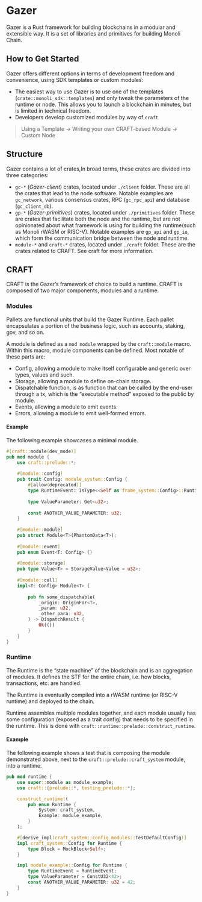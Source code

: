 # Gazer

Gazer is a Rust framework for building blockchains in a modular and extensible way. It is a set of libraries and primitives for building Monoli Chain.

## How to Get Started
Gazer offers different options in terms of development freedom and convenience, using SDK templates or custom modules:
- The easiest way to use Gazer is to use one of the templates (`crate::monoli_sdk::templates`) and only tweak the parameters of the runtime or node. This allows you to launch a blockchain in minutes, but is limited in technical freedom.
- Developers develop customized modules by way of `craft`

> Using a Template -> Writing your own CRAFT-based Module -> Custom Node 

## Structure
Gazer contains a lot of crates,In broad terms, these crates are divided into three categories:
- `gc-*` (_Gazer-client_) crates, located under `./client` folder. These are all the crates that lead to the node software. Notable examples are `gc_network`, various consensus crates, RPC (`gc_rpc_api`) and database (`gc_client_db`).
- `gp-*` (_Gazer-primitives_) crates, located under `./primitives` folder. These are crates that facilitate both the node and the runtime, but are not opinionated about what framework is using for building the runtime(such as Monoli rWASM or RISC-V). Notable examples are `gp_api` and `gp_io`, which form the communication bridge between the node and runtime.
- `module-*` and `craft-*` crates, located under `./craft` folder. These are the crates related to CRAFT. See craft for more information.

## CRAFT
CRAFT is the Gazer’s framework of choice to build a runtime.
CRAFT is composed of two major components, modules and a runtime.

### Modules
Pallets are functional units that build the Gazer Runtime. Each pallet encapsulates a portion of the business logic, such as accounts, staking, gov, and so on.

A module is defined as a `mod module` wrapped by the `craft::module` macro. Within this macro, module components can be defined. Most notable of these parts are:
- Config, allowing a module to make itself configurable and generic over types, values and such.
- Storage, allowing a module to define on-chain storage.
- Dispatchable function, is as function that can be called by the end-user through a tx, which is the “executable method” exposed to the public by module.
- Events, allowing a module to emit events.
- Errors,  allowing a module to emit well-formed errors.

#### Example
The following example showcases a minimal module.
```rust
#[craft::module(dev_mode)]
pub mod module {
	use craft::prelude::*;
    
	#[module::config]
	pub trait Config: module_system::Config {
		#[allow(deprecated)]
		type RuntimeEvent: IsType<<Self as frame_system::Config>::RuntimeEvent> + From<Event<Self>>;
        
        type ValueParameter: Get<u32>;
        
		const ANOTHER_VALUE_PARAMETER: u32;
	}
    
	#[module::module]
	pub struct Module<T>(PhantomData<T>);
    
    #[module::event]
	pub enum Event<T: Config> {}
    
	#[module::storage]
	pub type Value<T> = StorageValue<Value = u32>;
    
	#[module::call]
	impl<T: Config> Module<T> {
        
		pub fn some_dispatchable(
			_origin: OriginFor<T>,
			_param: u32,
			_other_para: u32,
		) -> DispatchResult {
			Ok(())
		}
	}
}
```

### Runtime
The Runtime is the “state machine” of the blockchain and is an aggregation of modules. It defines the STF for the entire chain, i.e. how blocks, transactions, etc. are handled.

The Runtime is eventually compiled into a rWASM runtime (or RISC-V runtime) and deployed to the chain.

Runtime assembles multiple modules together, and each module usually has some configuration (exposed as a trait config) that needs to be specified in the runtime. This is done with `craft::runtime::prelude::construct_runtime`.

#### Example
The following example shows a test that is composing the module demonstrated above, next to the `craft::prelude::craft_system` module, into a runtime.
```rust
pub mod runtime {
	use super::module as module_example;
	use craft::{prelude::*, testing_prelude::*};

	construct_runtime!(
		pub enum Runtime {
			System: craft_system,
			Example: module_example,
		}
	);

	#[derive_impl(craft_system::config_modules::TestDefaultConfig)]
	impl craft_system::Config for Runtime {
		type Block = MockBlock<Self>;
	}

	impl module_example::Config for Runtime {
		type RuntimeEvent = RuntimeEvent;
		type ValueParameter = ConstU32<42>;
		const ANOTHER_VALUE_PARAMETER: u32 = 42;
	}
}
```